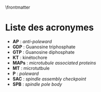 \frontmatter

# Liste des acronymes

- __AP__ : _anti-poleward_
- __GDP__ : Guanosine triphosphate
- __GTP__ : Guanosine diphosphate
- __KT__ : kinétochore
- __MAPs__ : _microtubule associated proteins_
- __MT__ : microtutbule
- __P__ : _poleward_
- __SAC__ : _spindle assembly checkpoint_
- __SPB__ : _spindle pole body_
